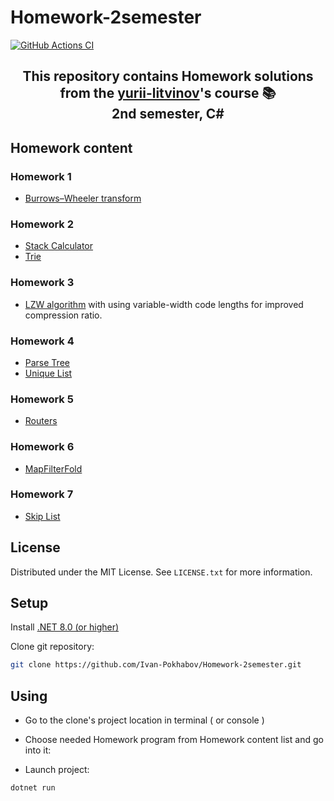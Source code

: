 # Homework-2semester
[![GitHub Actions CI](https://github.com/Ivan-Pokhabov/Homework-2semester/actions/workflows/ci.yml/badge.svg)](https://github.com/Ivan-Pokhabov/Homework-2semester/actions/workflows/ci.yml)

<h2 align="center">
This repository contains Homework solutions from the <a href="https://github.com/yurii-litvinov" target="_blank" rel="noreferrer">yurii-litvinov</a>'s course 📚 <br/>
  2nd semester, C#
</h2>

<!-- Homework -->
## Homework content

### Homework 1

* [Burrows–Wheeler transform](https://github.com/Ivan-Pokhabov/Homework-2semester/tree/main/BWT)

### Homework 2

* [Stack Calculator](https://github.com/Ivan-Pokhabov/Homework-2semester/tree/main/StackCalculator)
* [Trie](https://github.com/Ivan-Pokhabov/Homework-2semester/tree/main/Trie)

### Homework 3

* [LZW algorithm](https://github.com/Ivan-Pokhabov/Homework-2semester/tree/main/LZW) with using variable-width code lengths for improved compression ratio.

### Homework 4

* [Parse Tree](https://github.com/Ivan-Pokhabov/Homework-2semester/tree/main/ParseTree)
* [Unique List](https://github.com/Ivan-Pokhabov/Homework-2semester/tree/main/UniqueList)

### Homework 5

* [Routers](https://github.com/Ivan-Pokhabov/Homework-2semester/tree/main/Routers)

### Homework 6

* [MapFilterFold](https://github.com/Ivan-Pokhabov/Homework-2semester/tree/main/Functions)

### Homework 7
* [Skip List](https://github.com/Ivan-Pokhabov/Homework-2semester/tree/main/SkipList)

<!-- LICENSE -->
## License

Distributed under the MIT License. See `LICENSE.txt` for more information.

## Setup

Install [.NET 8.0 (or higher)](https://dotnet.microsoft.com/en-us/download)

Clone git repository:

```bash
git clone https://github.com/Ivan-Pokhabov/Homework-2semester.git
```

## Using

* Go to the clone's project location in terminal ( or console )
* Choose needed Homework program from Homework content list and go into it:

* Launch project:

```bash
dotnet run
```
